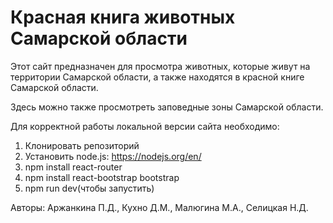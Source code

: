# Красная книга животных Самарской области

Этот сайт предназначен для просмотра животных, которые живут на территории Самарской области, а также находятся в красной книге Самарской области.
        
        
 Здесь можно также просмотреть заповедные зоны Самарской области.


Для  корректной работы локальной версии сайта необходимо:
1. Клонировать репозиторий
2. Установить node.js:
        https://nodejs.org/en/
3. npm install react-router
4. npm install react-bootstrap bootstrap
5. npm run dev(чтобы запустить)


Авторы: Аржанкина П.Д., Кухно Д.М., Малюгина М.А., Селицкая Н.Д.
